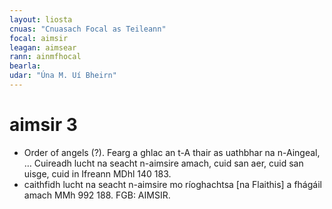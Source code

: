 ```yaml
---
layout: liosta
cnuas: "Cnuasach Focal as Teileann"
focal: aimsir
leagan: aimsear
rann: ainmfhocal
bearla:
udar: "Úna M. Uí Bheirn"
---
```


# aimsir 3

* Order of angels (?).  Fearg a ghlac an t-A thair as
uathbhar na n-Aingeal, … Cuireadh lucht na seacht n-aimsire amach,
cuid san aer, cuid san uisge, cuid in Ifreann MDhl
140 183.
* caithfidh lucht na seacht n-aimsire mo ríoghachtsa [na Flaithis]
a fhágáil amach MMh 992 188. FGB: AIMSIR.
